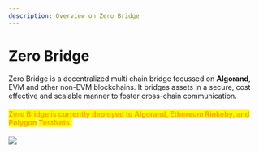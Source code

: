 ```yaml
---
description: Overview on Zero Bridge
---
```


# Zero Bridge

Zero Bridge is a decentralized multi chain bridge focussed on **Algorand**, EVM and other non-EVM blockchains. It bridges assets in a secure, cost effective and scalable manner to foster cross-chain communication.

#### <mark style="color:orange;">**Zero Bridge is currently deployed to Algorand, Ethereum Rinkeby, and Polygon**</mark> <mark style="color:orange;"></mark><mark style="color:orange;">TestNets</mark><mark style="color:orange;">**.**</mark>

![](https://images.unsplash.com/photo-1642313941064-beb140f6054f?crop=entropy\&cs=srgb\&fm=jpg\&ixid=MnwxOTcwMjR8MHwxfHJhbmRvbXx8fHx8fHx8fDE2NDMzMTAyNzQ\&ixlib=rb-1.2.1\&q=85)

